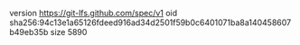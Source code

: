 version https://git-lfs.github.com/spec/v1
oid sha256:94c13e1a65126fdeed916ad34d2501f59b0c6401071ba8a140458607b49eb35b
size 5890

